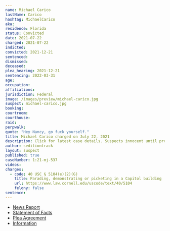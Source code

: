 ```yaml
---
name: Michael Carico
lastName: Carico
hashtag: MichaelCarico
aka:
residence: Florida
status: Convicted
date: 2021-07-22
charged: 2021-07-22
indicted:
convicted: 2021-12-21
sentenced:
dismissed:
deceased:
plea_hearing: 2021-12-21
sentencing: 2022-03-31
age:
occupation:
affiliations:
jurisdiction: Federal
image: /images/preview/michael-carico.jpg
suspect: michael-carico.jpg
booking:
courtroom:
courthouse:
raid:
perpwalk:
quote: "Hey Nancy, go fuck yourself."
title: Michael Carico charged on July 22, 2021
description: Click for latest case details. Suspects innocent until proven guilty.
author: seditiontrack
layout: suspect
published: true
caseNumber: 1:21-mj-537
videos:
charges:
  - code: 40 USC § 5104(e)(2)(G)
    title: Parading, demonstrating or picketing in a Capitol building
    url: https://www.law.cornell.edu/uscode/text/40/5104
    felony: false
sentence:
---
```


- [News Report](https://www.businessinsider.com/capitol-riot-suspect-navy-hat-camo-shirt-never-actually-served-2021-8?op=1)
- [Statement of Facts](https://www.justice.gov/usao-dc/case-multi-defendant/file/1468966/download)
- [Plea Agreement](https://www.justice.gov/usao-dc/case-multi-defendant/file/1468961/download)
- [Information](https://extremism.gwu.edu/sites/g/files/zaxdzs2191/f/Michael%20Aaron%20Carico%20Information.pdf)
